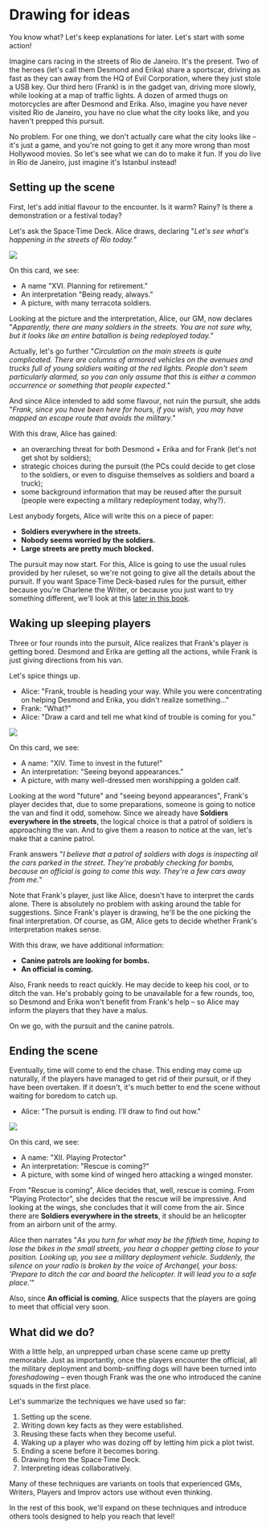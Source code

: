 # Drawing for ideas

You know what? Let's keep explanations for later. Let's start with some action!

Imagine cars racing in the streets of Rio de Janeiro. It's the present. Two of the heroes (let's call them Desmond and Erika) share a sportscar, driving as fast as they can away from the HQ of Evil Corporation, where they just stole a USB key. Our third hero (Frank) is in the gadget van, driving more slowly, while looking at a map of traffic lights. A dozen of armed thugs on motorcycles are after Desmond and Erika. Also, imagine you have never visited Rio de Janeiro, you have no clue what the city looks like, and you haven't prepped this pursuit.

No problem. For one thing, we don't actually care what the city looks like – it's just a game, and you're not going to get it any more wrong than most Hollywood movies. So let's see what we can do to make it fun. If you *do* live in Rio de Janeiro, just imagine it's Istanbul instead!

## Setting up the scene

First, let's add initial flavour to the encounter. Is it warm? Rainy? Is there a demonstration or a festival today?

Let's ask the Space·Time Deck. Alice draws, declaring "*Let's see what's happening in the streets of Rio today.*"

![](assets/small_reversed_card_17.png)

On this card, we see:

- A name "XVI. Planning for retirement."
- An interpretation "Being ready, always."
- A picture, with many terracota soldiers.

Looking at the picture and the interpretation, Alice, our GM, now declares "*Apparently, there are many soldiers in the streets. You are not sure why, but it looks like an entire batallion is being redeployed today.*"

Actually, let's go further "*Circulation on the main streets is quite complicated. There are columns of armored vehicles on the avenues and trucks full of young soldiers waiting at the red lights. People don't seem particularly alarmed, so you can only assume that this is either a common occurrence or something that people expected.*"

And since Alice intended to add some flavour, not ruin the pursuit, she adds "*Frank, since you have been here for hours, if you wish, you may have mapped an escape route that avoids the military.*"

With this draw, Alice has gained:
- an overarching threat for both Desmond + Erika and for Frank (let's not get shot by soldiers);
- strategic choices during the pursuit (the PCs could decide to get close to the soldiers, or even to disguise themselves as soldiers and board a truck);
- some background information that may be reused after the pursuit (people were expecting a military redeployment today, why?).

Lest anybody forgets, Alice will write this on a piece of paper:
- **Soldiers everywhere in the streets.**
- **Nobody seems worried by the soldiers.**
- **Large streets are pretty much blocked.**

The pursuit may now start. For this, Alice is going to use the usual rules provided by her ruleset, so we're not going to give all the details about the pursuit. If you want Space·Time Deck-based rules for the pursuit, either because you're Charlene the Writer, or because you just want to try something different, we'll look at this [later in this book](total-conversion.md).

## Waking up sleeping players

Three or four rounds into the pursuit, Alice realizes that Frank's player is getting bored. Desmond and Erika are getting all the actions, while Frank is just giving directions from his van.

Let's spice things up.

- Alice: "Frank, trouble is heading your way. While you were concentrating on helping Desmond and Erika, you didn't realize something..."
- Frank: "What?"
- Alice: "Draw a card and tell me what kind of trouble is coming for you."

![](assets/small_card_14.png)

On this card, we see:
- A name: "XIV. Time to invest in the future!"
- An interpretation: "Seeing beyond appearances."
- A picture, with many well-dressed men worshipping a golden calf.

Looking at the word "future" and "seeing beyond appearances", Frank's player decides that, due to some preparations, someone is going to notice the van and find it odd, somehow. Since we already have **Soldiers everywhere in the streets**, the logical choice is that a patrol of soldiers is approaching the van. And to give them a reason to notice at the van, let's make that a canine patrol.

Frank answers "*I believe that a patrol of soldiers with dogs is inspecting all the cars parked in the street. They're probably checking for bombs, because an official is going to come this way. They're a few cars away from me.*"

Note that Frank's player, just like Alice, doesn't have to interpret the cards alone. There is absolutely no problem with asking around the table for suggestions. Since Frank's player is drawing, he'll be the one picking the final interpretation.
Of course, as GM, Alice gets to decide whether Frank's interpretation makes sense.

With this draw, we have additional information:
- **Canine patrols are looking for bombs.**
- **An official is coming.**

Also, Frank needs to react quickly. He may decide to keep his cool, or to ditch the van. He's probably going to be unavailable for a few rounds, too, so Desmond and Erika won't benefit from Frank's help – so Alice may inform the players that they have a malus.

On we go, with the pursuit and the canine patrols.

## Ending the scene

Eventually, time will come to end the chase. This ending may come up naturally, if the players have managed to get rid of their pursuit, or if they have been overtaken. If it doesn't, it's much better to end the scene without waiting for boredom to catch up.

- Alice: "The pursuit is ending. I'll draw to find out how."

![](assets/small_reversed_card_12.png)

On this card, we see:
- A name: "XII. Playing Protector"
- An interpretation: "Rescue is coming?"
- A picture, with some kind of winged hero attacking a winged monster.

From "Rescue is coming", Alice decides that, well, rescue is coming. From "Playing Protector", she decides that the rescue will be impressive. And looking at the wings, she concludes that it will come from the air. Since there are **Soldiers everywhere in the streets**, it should be an helicopter from an airborn unit of the army.

Alice then narrates "*As you turn for what may be the fiftieth time, hoping to lose the bikes in the small streets, you hear a chopper getting close to your position. Looking up, you see a military deployment vehicle. Suddenly, the silence on your radio is broken by the voice of Archangel, your boss: 'Prepare to ditch the car and board the helicopter. It will lead you to a safe place.'*"

Also, since **An official is coming**, Alice suspects that the players are going to meet that official very soon.


## What did we do?

With a little help, an unprepped urban chase scene came up pretty memorable. Just as importantly, once the players encounter the official, all the military deployment and bomb-sniffing dogs will have been turned into *foreshadowing* – even though Frank was the one who introduced the canine squads in the first place.

Let's summarize the techniques we have used so far:

1. Setting up the scene.
2. Writing down key facts as they were established.
3. Reusing these facts when they become useful.
4. Waking up a player who was dozing off by letting him pick a plot twist.
5. Ending a scene before it becomes boring.
6. Drawing from the Space·Time Deck.
7. Interpreting ideas collaboratively.

Many of these techniques are variants on tools that experienced GMs, Writers, Players and Improv actors use without even thinking.

In the rest of this book, we'll expand on these techniques and introduce others tools designed to help you reach that level!
